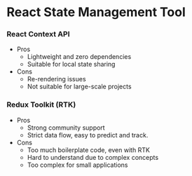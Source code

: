 # React State Management Tool
### React Context API
- Pros
    - Lightweight and zero dependencies
    - Suitable for local state sharing
- Cons
    - Re-rendering issues
    - Not suitable for large-scale projects

### Redux Toolkit (RTK)
- Pros
    - Strong community support
    - Strict data flow, easy to predict and track.
- Cons
    - Too much boilerplate code, even with RTK
    - Hard to understand due to complex concepts
    - Too complex for small applications